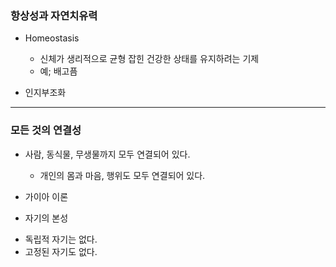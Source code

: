 ### 항상성과 자연치유력

* Homeostasis
	- 신체가 생리적으로 균형 잡힌 건강한 상태를 유지하려는 기제
	- 예; 배고픔

* 인지부조화

---------------------------------------------------------------------

### 모든 것의 연결성

* 사람, 동식물, 무생물까지 모두 연결되어 있다.
	- 개인의 몸과 마음, 행위도 모두 연결되어 있다.

* 가이아 이론

* 자기의 본성
 - 독립적 자기는 없다.
 - 고정된 자기도 없다.
